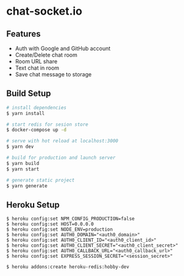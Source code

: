# chat-socket.io

## Features
- Auth with Google and GitHub account
- Create/Delete chat room
- Room URL share
- Text chat in room
- Save chat message to storage

## Build Setup

```bash
# install dependencies
$ yarn install

# start redis for sesion store
$ docker-compose up -d

# serve with hot reload at localhost:3000
$ yarn dev

# build for production and launch server
$ yarn build
$ yarn start

# generate static project
$ yarn generate
```

## Heroku Setup

```console
$ heroku config:set NPM_CONFIG_PRODUCTION=false
$ heroku config:set HOST=0.0.0.0
$ heroku config:set NODE_ENV=production
$ heroku config:set AUTH0_DOMAIN="<auth0_domain>"
$ heroku config:set AUTH0_CLIENT_ID="<auth0_client_id>"
$ heroku config:set AUTH0_CLIENT_SECRET="<auth0_client_secret>"
$ heroku config:set AUTH0_CALLBACK_URL="<auth0_callback_url>"
$ heroku config:set EXPRESS_SESSION_SECRET="<session_secret>"

$ heroku addons:create heroku-redis:hobby-dev
```
